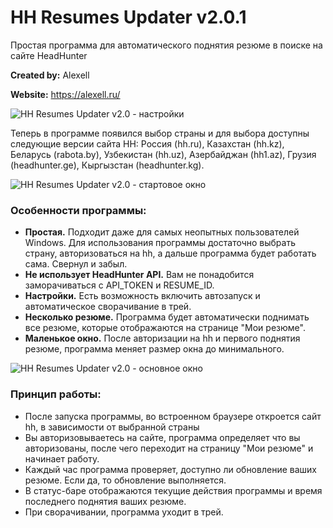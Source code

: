 # HH Resumes Updater v2.0.1
Простая программа для автоматического поднятия резюме в поиске на сайте HeadHunter

**Created by:** Alexell

**Website:** https://alexell.ru/

![HH Resumes Updater v2.0 - настройки](https://alexell.ru/wp-content/uploads/hh_updater_v2_s4.jpg)

Теперь в программе появился выбор страны и для выбора доступны следующие версии сайта HH: Россия (hh.ru), Казахстан (hh.kz), Беларусь (rabota.by), Узбекистан (hh.uz), Азербайджан (hh1.az), Грузия (headhunter.ge), Кыргызстан (headhunter.kg).

![HH Resumes Updater v2.0 - стартовое окно](https://alexell.ru/wp-content/uploads/hh_updater_v2_s5.jpg)

### Особенности программы:
* **Простая.** Подходит даже для самых неопытных пользователей Windows. Для использования программы достаточно выбрать страну, авторизоваться на hh, а дальше программа будет работать сама. Свернул и забыл.
* **Не использует HeadHunter API.** Вам не понадобится заморачиваться с API_TOKEN и RESUME_ID.
* **Настройки.** Есть возможность включить автозапуск и автоматическое сворачивание в трей.
* **Несколько резюме.** Программа будет автоматически поднимать все резюме, которые отображаются на странице "Мои резюме".
* **Маленькое окно.** После авторизации на hh и первого поднятия резюме, программа меняет размер окна до минимального.

![HH Resumes Updater v2.0 - основное окно](https://alexell.ru/wp-content/uploads/2022/09/hh_updater_v2_s3.jpg)

### Принцип работы:
* После запуска программы, во встроенном браузере откроется сайт hh, в зависимости от выбранной страны
* Вы авторизовываетесь на сайте, программа определяет что вы авторизованы, после чего переходит на страницу "Мои резюме" и начинает работу.
* Каждый час программа проверяет, доступно ли обновление ваших резюме. Если да, то обновление выполняется.
* В статус-баре отображаются текущие действия программы и время последнего поднятия ваших резюме.
* При сворачивании, программа уходит в трей.
